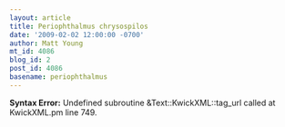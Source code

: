 ```yaml
---
layout: article
title: Periophthalmus chrysospilos
date: '2009-02-02 12:00:00 -0700'
author: Matt Young
mt_id: 4086
blog_id: 2
post_id: 4086
basename: periophthalmus
---
```

<p><strong>Syntax Error:</strong> Undefined subroutine &Text::KwickXML::tag_url called at KwickXML.pm line 749.
</p>

